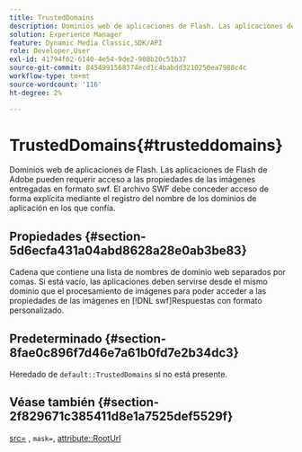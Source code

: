 ```yaml
---
title: TrustedDomains
description: Dominios web de aplicaciones de Flash. Las aplicaciones de Flash de Adobe pueden requerir acceso a las propiedades de las imágenes entregadas en formato swf. El archivo SWF debe conceder acceso de forma explícita mediante el registro del nombre de los dominios de aplicación en los que confía.
solution: Experience Manager
feature: Dynamic Media Classic,SDK/API
role: Developer,User
exl-id: 41794f62-6140-4e54-9de2-908b20c51b37
source-git-commit: 8454991568374ecd1c4babdd3210250ea7988c4c
workflow-type: tm+mt
source-wordcount: '116'
ht-degree: 2%

---
```


# TrustedDomains{#trusteddomains}

Dominios web de aplicaciones de Flash. Las aplicaciones de Flash de Adobe pueden requerir acceso a las propiedades de las imágenes entregadas en formato swf. El archivo SWF debe conceder acceso de forma explícita mediante el registro del nombre de los dominios de aplicación en los que confía.

## Propiedades {#section-5d6ecfa431a04abd8628a28e0ab3be83}

Cadena que contiene una lista de nombres de dominio web separados por comas. Si está vacío, las aplicaciones deben servirse desde el mismo dominio que el procesamiento de imágenes para poder acceder a las propiedades de las imágenes en [!DNL swf]Respuestas con formato personalizado.

## Predeterminado {#section-8fae0c896f7d46e7a61b0fd7e2b34dc3}

Heredado de `default::TrustedDomains` si no está presente.

## Véase también {#section-2f829671c385411d8e1a7525def5529f}

[src=](../../../../../ir-api/http-protocol/image-rendering-api-ref/c-ir-http-protocol-ref/c-ir-http-protocol-command-reference/r-ir-src.md#reference-62c98abad22149d68d405ed6aaff8272) , `mask=`, [attribute::RootUrl](../../../../../ir-api/material-cat/image-rendering-api-ref/c-ir-material-catalog/c-ir-attributes-reference/r-ir-rooturl.md#reference-b8d706a573814802bd6794223cc78402)
